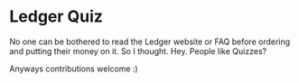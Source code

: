 # Ledger Quiz

No one can be bothered to read the Ledger website or FAQ before ordering and putting their money on it. So I thought. Hey. People like Quizzes?


Anyways contributions welcome :)
